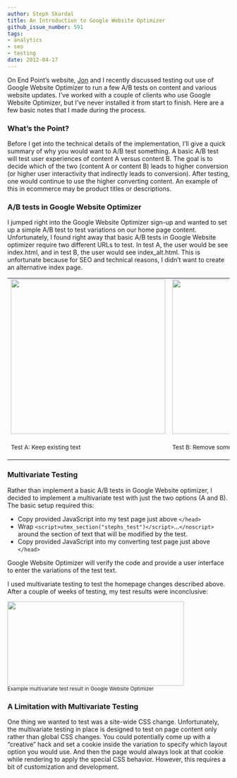 ```yaml
---
author: Steph Skardal
title: An Introduction to Google Website Optimizer
github_issue_number: 591
tags:
- analytics
- seo
- testing
date: 2012-04-17
---
```


On End Point’s website, [Jon](/team/jon-jensen) and I recently discussed testing out use of Google Website Optimizer to run a few A/B tests on content and various website updates. I’ve worked with a couple of clients who use Google Website Optimizer, but I’ve never installed it from start to finish. Here are a few basic notes that I made during the process.

### What’s the Point?

Before I get into the technical details of the implementation, I’ll give a quick summary of why you would want to A/B test something. A basic A/B test will test user experiences of content A versus content B. The goal is to decide which of the two (content A or content B) leads to higher conversion (or higher user interactivity that indirectly leads to conversion). After testing, one would continue to use the higher converting content. An example of this in ecommerce may be product titles or descriptions.

### A/B tests in Google Website Optimizer

I jumped right into the Google Website Optimizer sign-up and wanted to set up a simple A/B test to test variations on our home page content. Unfortunately, I found right away that basic A/B tests in Google Website optimizer require two different URLs to test. In test A, the user would be see index.html, and in test B, the user would see index_alt.html. This is unfortunate because for SEO and technical reasons, I didn’t want to create an alternative index page.

<table cellpadding="0" cellspacing="0" width="100%">
<tbody><tr>
<td valign="bottom"><img border="0" src="/blog/2012/04/google-website-optimizer-introduction/image-0.png" width="350"/></td>
<td valign="bottom"><img border="0" src="/blog/2012/04/google-website-optimizer-introduction/image-1.png" width="350"/>
</td>
</tr>
<tr>
<td>
<p><small>Test A: Keep existing text</small></p>
</td>
<td>
<p><small>Test B: Remove some paragraph text in first section</small></p>
</td>
</tr>
</tbody></table>

### Multivariate Testing

Rather than implement a basic A/B tests in Google Website optimizer, I decided to implement a multivariate test with just the two options (A and B). The basic setup required this:

- Copy provided JavaScript into my test page just above `</head>`
- Wrap `<script>utmx_section("stephs_test")</script>`...`</noscript>` around the section of text that will be modified by the test.
- Copy provided JavaScript into my converting test page just above `</head>`

Google Website Optimizer will verify the code and provide a user interface to enter the variations of the test text.

I used multivariate testing to test the homepage changes described above. After a couple of weeks of testing, my test results were inconclusive:

<img border="0" height="191" src="/blog/2012/04/google-website-optimizer-introduction/image-2.png" width="400"/><br/>
<small>Example multivariate test result in Google Website Optimizer</small>

### A Limitation with Multivariate Testing

One thing we wanted to test was a site-wide CSS change. Unfortunately, the multivariate testing in place is designed to test on page content only rather than global CSS changes. You could potentially come up with a “creative” hack and set a cookie inside the variation to specify which layout option you would use. And then the page would always look at that cookie while rendering to apply the special CSS behavior. However, this requires a bit of customization and development.
